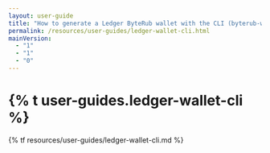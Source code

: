 ```yaml
---
layout: user-guide
title: "How to generate a Ledger ByteRub wallet with the CLI (byterub-wallet-cli)"
permalink: /resources/user-guides/ledger-wallet-cli.html
mainVersion:
  - "1"
  - "1"
  - "0"
---
```


<h1>{% t user-guides.ledger-wallet-cli %}</h1>
{% tf resources/user-guides/ledger-wallet-cli.md %}
